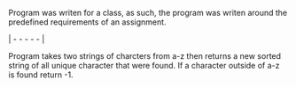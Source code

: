 Program was writen for a class, as such, the program was writen around the predefined requirements of an assignment.

| - - - - - |

Program takes two strings of charcters from a-z then returns a new sorted string of all unique character that were found. If a character outside of a-z is found return -1.